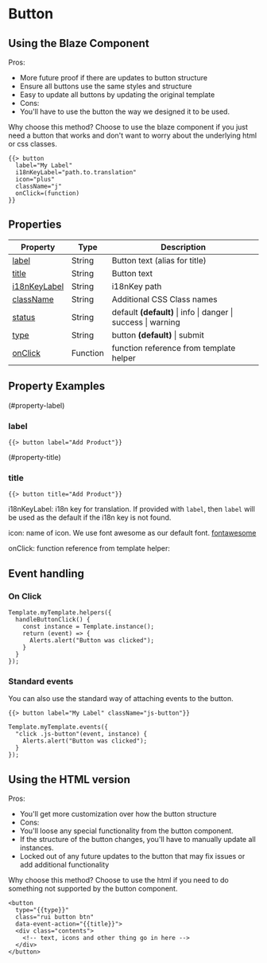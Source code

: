 # Button
## Using the Blaze Component
Pros:
- More future proof if there are updates to button structure
- Ensure all buttons use the same styles and structure
- Easy to update all buttons by updating the original template
- Cons:
- You'll have to use the button the way we designed it to be used.

Why choose this method? Choose to use the blaze component if you just need a button that works and don't want to worry about the underlying html or css classes.

```
{{> button
  label="My Label"
  i18nKeyLabel="path.to.translation"
  icon="plus"
  className="j"
  onClick=(function)
}}
```

## Properties

Property                       | Type     | Description
------------------------------ | -------- | -----------------------------------------------------------------------------
[label](#p-label)              | String   | Button text (alias for title)
[title](#p-title)              | String   | Button text
[i18nKeyLabel](#p-i18KeyLabel) | String   | i18nKey path
[className](#p-className)      | String   | Additional CSS Class names
[status](#p-status)            | String   | default **(default)** &#124; info &#124; danger &#124; success &#124; warning
[type](#p-type)                | String   | button **(default)** &#124; submit
[onClick](#p-onClick)          | Function | function reference from template helper

## Property Examples
(#property-label)

### label

```
{{> button label="Add Product"}}
```

(#property-title)

### title

```
{{> button title="Add Product"}}
```

i18nKeyLabel: i18n key for translation. If provided with `label`, then `label` will be used as the default if the i18n key is not found.

icon: name of icon. We use font awesome as our default font. [fontawesome](fontawesome.io)

onClick: function reference from template helper:

## Event handling
### On Click

```
Template.myTemplate.helpers({
  handleButtonClick() {
    const instance = Template.instance();
    return (event) => {
      Alerts.alert("Button was clicked");
    }
  }
});
```

### Standard events
You can also use the standard way of attaching events to the button.

```
{{> button label="My Label" className="js-button"}}

Template.myTemplate.events({
  "click .js-button"(event, instance) {
    Alerts.alert("Button was clicked");
  }
});
```

## Using the HTML version
Pros:
- You'll get more customization over how the button structure
- Cons:
- You'll loose any special functionality from the button component.
- If the structure of the button changes, you'll have to manually update all instances.
- Locked out of any future updates to the button that may fix issues or add additional functionality

Why choose this method? Choose to use the html if you need to do something not supported by the button component.

```
<button
  type="{{type}}"
  class="rui button btn"
  data-event-action="{{title}}">
  <div class="contents">
    <!-- text, icons and other thing go in here -->
  </div>
</button>
```
